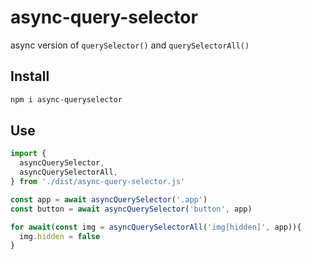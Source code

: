 # async-query-selector

async version of `querySelector()` and `querySelectorAll()`

## Install

```bash
npm i async-queryselector
```

## Use

```typescript
import {
  asyncQuerySelector,
  asyncQuerySelectorAll,
} from './dist/async-query-selector.js'

const app = await asyncQuerySelector('.app')
const button = await asyncQuerySelector('button', app)

for await(const img = asyncQuerySelectorAll('img[hidden]', app)){
  img.hidden = false
}
```